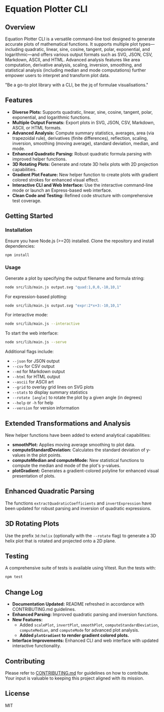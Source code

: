 # Equation Plotter CLI

## Overview

Equation Plotter CLI is a versatile command-line tool designed to generate accurate plots of mathematical functions. It supports multiple plot types—including quadratic, linear, sine, cosine, tangent, polar, exponential, and logarithmic—and offers various output formats such as SVG, JSON, CSV, Markdown, ASCII, and HTML. Advanced analysis features like area computation, derivative analysis, scaling, inversion, smoothing, and statistical analysis (including median and mode computations) further empower users to interpret and transform plot data.

"Be a go-to plot library with a CLI, be the jq of formulae visualisations."

## Features

- **Diverse Plots:** Supports quadratic, linear, sine, cosine, tangent, polar, exponential, and logarithmic functions.
- **Multiple Output Formats:** Export plots in SVG, JSON, CSV, Markdown, ASCII, or HTML formats.
- **Advanced Analysis:** Compute summary statistics, averages, area (via trapezoidal rule), derivatives (finite differences), reflection, scaling, inversion, smoothing (moving average), standard deviation, median, and mode.
- **Enhanced Quadratic Parsing:** Robust quadratic formula parsing with improved helper functions.
- **3D Rotating Plots:** Generate and rotate 3D helix plots with 2D projection capabilities.
- **Gradient Plot Feature:** New helper function to create plots with gradient colored strokes for enhanced visual effect.
- **Interactive CLI and Web Interface:** Use the interactive command-line mode or launch an Express-based web interface.
- **Clean Code and Testing:** Refined code structure with comprehensive test coverage.

## Getting Started

### Installation

Ensure you have Node.js (>=20) installed. Clone the repository and install dependencies:

```bash
npm install
```

### Usage

Generate a plot by specifying the output filename and formula string:

```bash
node src/lib/main.js output.svg "quad:1,0,0,-10,10,1"
```

For expression-based plotting:

```bash
node src/lib/main.js output.svg "expr:2*x+3:-10,10,1"
```

For interactive mode:

```bash
node src/lib/main.js --interactive
```

To start the web interface:

```bash
node src/lib/main.js --serve
```

Additional flags include:

- `--json` for JSON output
- `--csv` for CSV output
- `--md` for Markdown output
- `--html` for HTML output
- `--ascii` for ASCII art
- `--grid` to overlay grid lines on SVG plots
- `--stats` to display summary statistics
- `--rotate [angle]` to rotate the plot by a given angle (in degrees)
- `--help` or `-h` for help
- `--version` for version information

## Extended Transformations and Analysis

New helper functions have been added to extend analytical capabilities:

- **smoothPlot:** Applies moving average smoothing to plot data.
- **computeStandardDeviation:** Calculates the standard deviation of y-values in the plot points.
- **computeMedian and computeMode:** New statistical functions to compute the median and mode of the plot's y-values.
- **plotGradient:** Generates a gradient-colored polyline for enhanced visual presentation of plots.

## Enhanced Quadratic Parsing

The functions `extractQuadraticCoefficients` and `invertExpression` have been updated for robust parsing and inversion of quadratic expressions.

## 3D Rotating Plots

Use the prefix `3d:helix` (optionally with the `--rotate` flag) to generate a 3D helix plot that is rotated and projected onto a 2D plane.

## Testing

A comprehensive suite of tests is available using Vitest. Run the tests with:

```bash
npm test
```

## Change Log

- **Documentation Updated:** README refreshed in accordance with CONTRIBUTING.md guidelines.
- **Enhanced Parsing:** Improved quadratic parsing and inversion functions.
- **New Features:**
  - Added `scalePlot`, `invertPlot`, `smoothPlot`, `computeStandardDeviation`, `computeMedian`, and `computeMode` for advanced plot analysis.
  - **Added `plotGradient` to render gradient colored plots.**
- **Interface Improvements:** Enhanced CLI and web interface with updated interactive functionality.

## Contributing

Please refer to [CONTRIBUTING.md](CONTRIBUTING.md) for guidelines on how to contribute. Your input is valuable to keeping this project aligned with its mission.

## License

MIT
